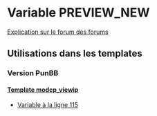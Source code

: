 # Variable PREVIEW_NEW
[Explication sur le forum des forums](http://forum.forumactif.com/t294113-listing-des-variables#PREVIEW_NEW)
## Utilisations dans les templates
### Version PunBB
#### [Template modcp_viewip](punbb/modcp_viewip.md)
* [Variable à la ligne 115](../punbb/modcp_viewip.tpl#L115)
